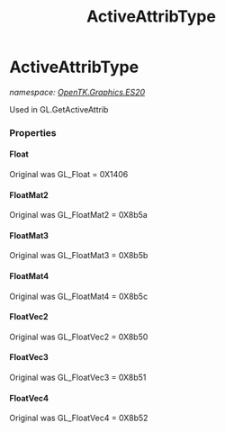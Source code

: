 ﻿---
title: ActiveAttribType
---

# ActiveAttribType
_namespace: [OpenTK.Graphics.ES20](N-OpenTK.Graphics.ES20.html)_

Used in GL.GetActiveAttrib



### Properties

#### Float
Original was GL_Float = 0X1406
#### FloatMat2
Original was GL_FloatMat2 = 0X8b5a
#### FloatMat3
Original was GL_FloatMat3 = 0X8b5b
#### FloatMat4
Original was GL_FloatMat4 = 0X8b5c
#### FloatVec2
Original was GL_FloatVec2 = 0X8b50
#### FloatVec3
Original was GL_FloatVec3 = 0X8b51
#### FloatVec4
Original was GL_FloatVec4 = 0X8b52

